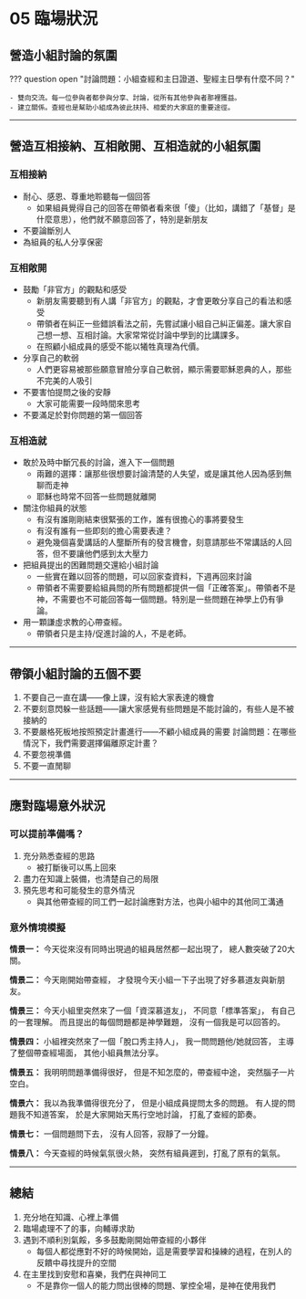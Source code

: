 # 05 臨場狀況

## 營造小組討論的氛圍

??? question open "討論問題：小組查經和主日證道、聖經主日學有什麼不同？"

    - 雙向交流。每一位參與者都參與分享、討論，從所有其他參與者那裡獲益。
    - 建立關係。查經也是幫助小組成為彼此扶持、相愛的大家庭的重要途徑。

-----

## 營造互相接納、互相敞開、互相造就的小組氛圍

### 互相接納

- 耐心、感恩、尊重地聆聽每一個回答
    - 如果組員覺得自己的回答在帶領者看來很「傻」（比如，講錯了「基督」是什麼意思），他們就不願意回答了，特別是新朋友
- 不要論斷別人
- 為組員的私人分享保密

### 互相敞開

- 鼓勵「非官方」的觀點和感受
    - 新朋友需要聽到有人講「非官方」的觀點，才會更敢分享自己的看法和感受
    - 帶領者在糾正一些錯誤看法之前，先嘗試讓小組自己糾正偏差。讓大家自己想一想、互相討論。大家常常從討論中學到的比講課多。
    - 在照顧小組成員的感受不能以犧牲真理為代價。
- 分享自己的軟弱
    - 人們更容易被那些願意冒險分享自己軟弱，顯示需要耶穌恩典的人，那些不完美的人吸引
- 不要害怕提問之後的安靜
    - 大家可能需要一段時間來思考
- 不要滿足於對你問題的第一個回答

### 互相造就

- 敢於及時中斷冗長的討論，進入下一個問題
    - 兩難的選擇：讓那些很想要討論清楚的人失望，或是讓其他人因為感到無聊而走神
    - 耶穌也時常不回答一些問題就離開
- 關注你組員的狀態
    - 有沒有誰剛剛結束很緊張的工作，誰有很擔心的事將要發生
    - 有沒有誰有一些即刻的擔心需要表達？
    - 避免幾個喜愛講話的人壟斷所有的發言機會，刻意請那些不常講話的人回答，但不要讓他們感到太大壓力
- 把組員提出的困難問題交還給小組討論
    - 一些實在難以回答的問題，可以回家查資料，下週再回來討論
    - 帶領者不需要要給組員問的所有問題都提供一個「正確答案」。帶領者不是神，不需要也不可能回答每一個問題。特別是一些問題在神學上仍有爭論。
- 用一顆謙虛求教的心帶查經。
    - 帶領者只是主持/促進討論的人，不是老師。

-----

## 帶領小組討論的五個不要

1. 不要自己一直在講——像上課，沒有給大家表達的機會
2. 不要刻意閃躲一些話題——讓大家感覺有些問題是不能討論的，有些人是不被接納的
3. 不要嚴格死板地按照預定計畫進行——不顧小組成員的需要
討論問題：在哪些情況下，我們需要選擇偏離原定計畫？
4. 不要忽視準備
5. 不要一直閒聊

-----

## 應對臨場意外狀況

### 可以提前準備嗎？

1. 充分熟悉查經的思路
    - 被打斷後可以馬上回來
1. 盡力在知識上裝備，也清楚自己的局限
1. 預先思考和可能發生的意外情況
    - 與其他帶查經的同工們一起討論應對方法，也與小組中的其他同工溝通

### 意外情境模擬

**情景一：**
今天從來沒有同時出現過的組員居然都一起出現了，
總人數突破了20大關。

**情景二：**
今天剛開始帶查經，
才發現今天小組一下子出現了好多慕道友與新朋友。

**情景三：**
今天小組里突然來了一個「資深慕道友」，
不同意「標準答案」，
有自己的一套理解。
而且提出的每個問題都是神學難題，
沒有一個我是可以回答的。

**情景四：**
小組裡突然來了一個「脫口秀主持人」，
我一問問題他/她就回答，
主導了整個帶查經場面，
其他小組員無法分享。

**情景五：**
我明明問題準備得很好，
但是不知怎麼的，帶查經中途，
突然腦子一片空白。

**情景六：**
我以為我準備得很充分了，
但是小組成員提問太多的問題。
有人提的問題我不知道答案，
於是大家開始天馬行空地討論，
打亂了查經的節奏。

**情景七：**
一個問題問下去，
沒有人回答，寂靜了一分鐘。

**情景八：**
今天查經的時候氣氛很火熱，
突然有組員遲到，打亂了原有的氣氛。

-----

## 總結

1. 充分地在知識、心裡上準備
1. 臨場處理不了的事，向輔導求助
1. 遇到不順利別氣餒，多多鼓勵剛開始帶查經的小夥伴
    - 每個人都從應對不好的時候開始，這是需要學習和操練的過程，在別人的反饋中尋找提升的空間
1. 在主里找到安慰和喜樂，我們在與神同工
    - 不是靠你一個人的能力問出很棒的問題、掌控全場，是神在使用我們
